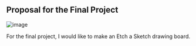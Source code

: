## Proposal for the Final Project

![image](https://user-images.githubusercontent.com/57341200/143387398-6f9bafbe-ed33-42b8-b47d-937ef8af9702.png)

For the final project, I would like to make an Etch a Sketch drawing board. 
